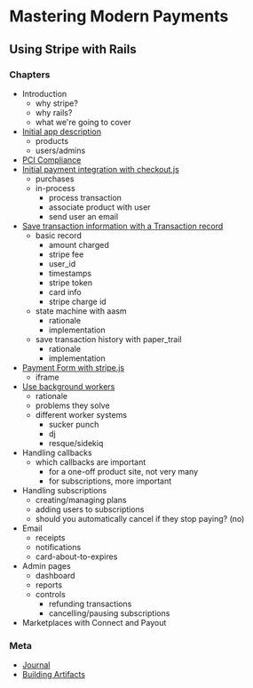 # Mastering Modern Payments
## Using Stripe with Rails

### Chapters

* Introduction
  * why stripe?
  * why rails?
  * what we're going to cover
* [Initial app description](/initial_app)
  * products
  * users/admins
* [PCI Compliance](/pci)
* [Initial payment integration with checkout.js](/basic_integration)
  * purchases
  * in-process
    * process transaction
    * associate product with user
    * send user an email
* [Save transaction information with a Transaction record](/state_and_history)
  * basic record
    - amount charged
    - stripe fee
    - user_id
    - timestamps
    - stripe token
    - card info
    - stripe charge id
  * state machine with aasm
    - rationale
    - implementation
  * save transaction history with paper_trail
    - rationale
    - implementation
* [Payment Form with stripe.js](/custom_form)
  * iframe
* [Use background workers](/background_worker)
  * rationale
  * problems they solve
  * different worker systems
    - sucker punch
    - dj
    - resque/sidekiq
* Handling callbacks
  * which callbacks are important
    * for a one-off product site, not very many
    * for subscriptions, more important
* Handling subscriptions
  * creating/managing plans
  * adding users to subscriptions
  * should you automatically cancel if they stop paying? (no)
* Email
  * receipts
  * notifications
  * card-about-to-expires
* Admin pages
  * dashboard
  * reports
  * controls
    * refunding transactions
    * cancelling/pausing subscriptions
* Marketplaces with Connect and Payout

### Meta
* [Journal](/_hours)
* [Building Artifacts](/_builds)
